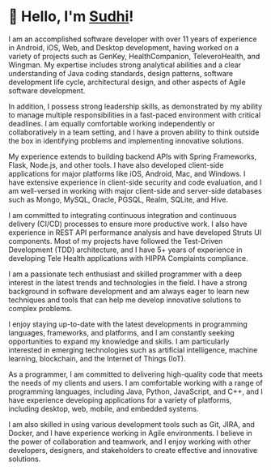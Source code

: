 
# 👋 Hello, I'm [Sudhi](https://sudhi001.github.io/)!

I am an accomplished software developer with over 11 years of experience in Android, iOS, Web, and Desktop development, having worked on a variety of projects such as GenKey, HealthCompanion, TeleveroHealth, and Wingman. My expertise includes strong analytical abilities and a clear understanding of Java coding standards, design patterns, software development life cycle, architectural design, and other aspects of Agile software development.

In addition, I possess strong leadership skills, as demonstrated by my ability to manage multiple responsibilities in a fast-paced environment with critical deadlines. I am equally comfortable working independently or collaboratively in a team setting, and I have a proven ability to think outside the box in identifying problems and implementing innovative solutions.

My experience extends to building backend APIs with Spring Frameworks, Flask, Node.js, and other tools. I have also developed client-side applications for major platforms like iOS, Android, Mac, and Windows. I have extensive experience in client-side security and code evaluation, and I am well-versed in working with major client-side and server-side databases such as Mongo, MySQL, Oracle, PGSQL, Realm, SQLite, and Hive.

I am committed to integrating continuous integration and continuous delivery (CI/CD) processes to ensure more productive work. I also have experience in REST API performance analysis and have developed Struts UI components. Most of my projects have followed the Test-Driven Development (TDD) architecture, and I have 5+ years of experience in developing Tele Health applications with HIPPA Complaints compliance.

I am a passionate tech enthusiast and skilled programmer with a deep interest in the latest trends and technologies in the field. I have a strong background in software development and am always eager to learn new techniques and tools that can help me develop innovative solutions to complex problems.

I enjoy staying up-to-date with the latest developments in programming languages, frameworks, and platforms, and I am constantly seeking opportunities to expand my knowledge and skills. I am particularly interested in emerging technologies such as artificial intelligence, machine learning, blockchain, and the Internet of Things (IoT).

As a programmer, I am committed to delivering high-quality code that meets the needs of my clients and users. I am comfortable working with a range of programming languages, including Java, Python, JavaScript, and C++, and I have experience developing applications for a variety of platforms, including desktop, web, mobile, and embedded systems.

I am also skilled in using various development tools such as Git, JIRA, and Docker, and I have experience working in Agile environments. I believe in the power of collaboration and teamwork, and I enjoy working with other developers, designers, and stakeholders to create effective and innovative solutions.


